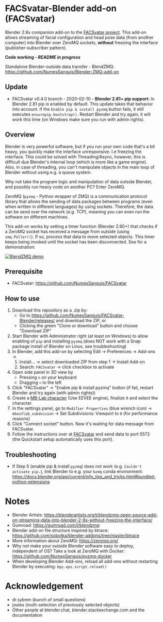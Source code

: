 # FACSvatar-Blender add-on (FACSvatar)
Blender 2.8x companion add-on to the [FACSvatar project](https://github.com/NumesSanguis/FACSvatar).
This add-on allows streaming of facial configuration and head pose data (from another computer) into Blender over ZeroMQ sockets,
**without** freezing the interface (publisher-subscriber pattern).

**Code working - *README in progress***

Standalone Blender-outside data transfer - BlendZMQ: https://github.com/NumesSanguis/Blender-ZMQ-add-on

## Update
- FACSvatar v0.4.0 branch - 2020-02-10 - **Blender 2.81+ pip support**: In Blender 2.81 pip is enabled by default.
This update takes that behavior into account. If the `Enable pip & install pyzmq` button fails, it still executes
`ensurepip.bootstrap()`. Restart Blender and try again, it will work this time
(on Windows make sure you run with admin rights).

## Overview
Blender is very powerful software, but if you run your own code that's a bit heavy, you quickly make the interface
unresponsive. I.e freezing the interface.
This could be solved with Threading/Async, however, this is difficult due Blender's internal loop (which is more like a game engine).
Also, in case of threading, you can't manipulate objects in the main loop of Blender without using e.g. a queue system.

Why not take the program logic and manipulation of data outside Blender, and possibly run heavy code on another PC?
Enter ZeroMQ.

ZeroMQ (`pyzmq` - Python wrapper of ZMQ) is a communication protocol library that allows the sending of data packages
between programs (even when written in different languages) by using sockets.
Therefore, the data can be send over the network (e.g. TCP), meaning you can even run the software on different machines.

This add-on works by setting a timer function (Blender 2.80+) that checks if a ZeroMQ socket has received
a message from outside (using `zmq.Poller()`). If so, process that data to move selected objects.
This timer keeps being invoked until the socket has been disconnected.
See for a demonstration:

[![BlendZMQ demo](https://img.youtube.com/vi/wGDdDCS3E1g/0.jpg)](https://youtu.be/wGDdDCS3E1g)


## Prerequisite
- FACSvatar: https://github.com/NumesSanguis/FACSvatar

## How to use
1. Download this repository as a .zip by:
   - Go to https://github.com/NumesSanguis/FACSvatar-Blender/releases/ and download the ZIP, or
   - Clicking the green "Clone or download" button and choose "Download ZIP"
1. Start Blender with Administrator right (at least on Windows) to allow enabling of `pip` and installing `pyzmq`
(does NOT work with a Snap package install of Blender on Linux, see troubleshooting)
1. In Blender, add this add-on by selecting Edit -> Preferences -> Add-ons ->
   1. Install... -> select downloaded ZIP from step 1 -> Install Add-on
   1. Search: `FACSvatar` -> click checkbox to activate
1. Open side panel in 3D view by
   - Pressing `n` on your keyboard
   - Dragging `<` to the left
1. Click "FACSvatar" -> "Enable pip & install pyzmq" button (if fail, restart Blender and try again (with admin rights))
1. Create a [MB-Lab character](https://mblab.dev/download/) (Use EEVEE engine), finalize it and select the character.
1. In the settings panel, go to `Modifier Properties` (blue wrench icon) -> `mbastlab_subdvision` ->
   Set Subdivisions: Viewport to `0` (for performance reasons) 
1. Click "Connect socket" button. Now it's waiting for data message from FACSvatar.
1. Follow the instructions over at [FACSvatar](https://github.com/NumesSanguis/FACSvatar) and send data to port 5572
   (the Quickstart setup automatically uses this port).
    
    
## Troubleshooting
- If Step 5 (enable pip & install `pyzmq`) does not work (e.g. `Couldn't activate pip.`),
link Blender to e.g. your `bzmq` conda environment:
https://docs.blender.org/api/current/info_tips_and_tricks.html#bundled-python-extensions


# Notes
- Blender Artists: https://blenderartists.org/t/blendzmq-open-source-add-on-streaming-data-into-blender-2-8x-without-freezing-the-interface/
- Gumroad: https://gumroad.com/l/blendzmq
- Blender add-on file structure inspired by btrace: https://github.com/sobotka/blender-addons/tree/master/btrace
- More information about ZeroMQ: https://zeromq.org/
- Why not make your outside Blender software easy to deploy, independent of OS?
Take a look at ZeroMQ with Docker: https://github.com/NumesSanguis/pyzmq-docker
- When developing Blender Add-ons, reload all add-ons without restarting Blender by executing: `bpy.ops.script.reload()`


# Acknowledgement
- dr.sybren (bunch of small questions)
- joules (multi-selection of previously selected objects)
- Other people at blender.chat, blender.stackexchange.com and the documentation
